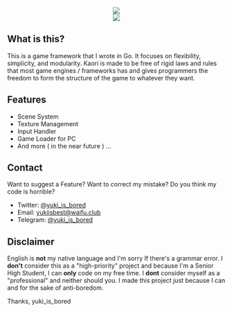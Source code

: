 <div align="center">
	<img src="https://raw.githubusercontent.com/yukiisbored/Kaori/master/assets/kaori.png">
	<div>
		<img href="https://goreportcard.com/report/github.com/yukiisbored/Kaori" src="https://goreportcard.com/badge/github.com/yukiisbored/Kaori">
	</div>
</div>

## What is this?
This is a game framework that I wrote in Go. It focuses on flexibility, simplicity, and modularity. Kaori is made to be free of rigid laws and rules that most game engines / frameworks has and gives programmers the freedom to form the structure of the game to whatever they want.

## Features
* Scene System
* Texture Management
* Input Handler
* Game Loader for PC
* And more ( in the near future ) ...

## Contact
Want to suggest a Feature? Want to correct my mistake? Do you think my code is horrible?
* Twitter: [@yuki\_is\_bored](https://twitter.com/yuki_is_bored)
* Email: [yukiisbest@waifu.club](mailto:yukiisbest@waifu.club)
* Telegram: [@yuki\_is\_bored](https://telegram.me/yuki_is_bored)

## Disclaimer
English is **not** my native language and I'm sorry If there's a grammar error. I **don't** consider this as a "high-priority" project and because I'm a Senior High Student, I can **only** code on my free time. I **dont** consider myself as a "professional" and neither should you. I made this project just because I can and for the sake of anti-boredom.

Thanks,
yuki\_is\_bored
